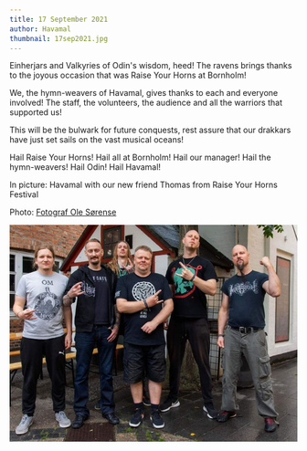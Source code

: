 ```yaml
---
title: 17 September 2021
author: Havamal
thumbnail: 17sep2021.jpg
---
```


Einherjars and Valkyries of Odin's wisdom, heed!
The ravens brings thanks to the joyous occasion that was Raise Your Horns at Bornholm!

We, the hymn-weavers of Havamal, gives thanks to each and everyone involved!
The staff, the volunteers, the audience and all the warriors that supported us!

This will be the bulwark for future conquests, rest assure that our drakkars have just set sails on the vast musical oceans!

Hail Raise Your Horns! Hail all at Bornholm! Hail our manager! Hail the hymn-weavers! Hail Odin! Hail Havamal!

In picture:
Havamal with our new friend Thomas from Raise Your Horns Festival

Photo:
[Fotograf Ole Sørense](https://www.facebook.com/Fotoole)

![17sep2021.jpg](./17sep2021.jpg)
